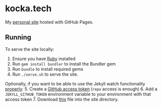 # kocka.tech
My [personal site](https://kocka.tech/) hosted with GitHub Pages.

## Running
To serve the site locally:
1. Ensure you have [Ruby](https://www.ruby-lang.org/) installed
2. Run `gem install bundler` to install the Bundler gem
3. Run `bundle` to install required gems
4. Run `./serve.sh` to serve the site.

Optionally, if you want to be able to use the Jekyll watch functionality [properly](https://knightcodes.com/miscellaneous/2016/09/13/fix-github-metadata-error.html):
5. Create a [GitHub access token](https://help.github.com/en/articles/creating-a-personal-access-token-for-the-command-line) (`repo` access is enough)
6. Add a `JEKYLL_GITHUB_TOKEN` environment variable to your environment with that access token
7. Download [this](https://curl.haxx.se/ca/cacert.pem) file into the site directory.
